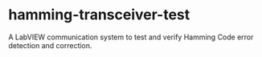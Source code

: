 # hamming-transceiver-test
A LabVIEW communication system to test and verify Hamming Code error detection and correction.
